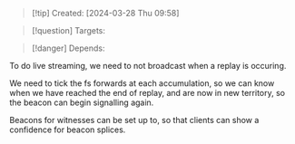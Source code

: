 
>[!tip] Created: [2024-03-28 Thu 09:58]

>[!question] Targets: 

>[!danger] Depends: 

To do live streaming, we need to not broadcast when a replay is occuring.

We need to tick the fs forwards at each accumulation, so we can know when we have reached the end of replay, and are now in new territory, so the beacon can begin signalling again.

Beacons for witnesses can be set up to, so that clients can show a confidence for beacon splices.